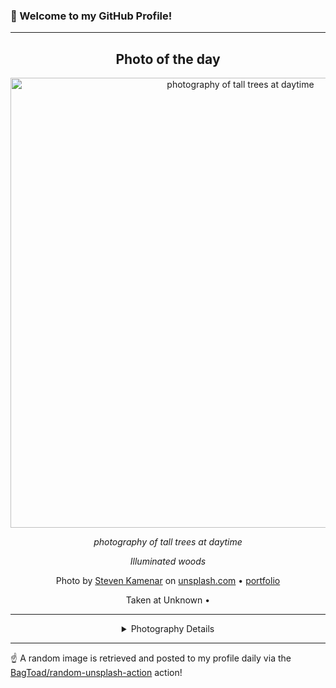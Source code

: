 ### 👋 Welcome to my GitHub Profile!

----
<div align="center">

## Photo of the day
  
  <a href="https://unsplash.com/photos/photography-of-tall-trees-at-daytime-MMJx78V7xS8"><img width="720" src="https://images.unsplash.com/photo-1425913397330-cf8af2ff40a1?crop=entropy&cs=tinysrgb&fit=max&fm=jpg&ixid=M3w1OTQ0OTd8MHwxfHJhbmRvbXx8fHx8fHx8fDE3NDE4NDYxNzJ8&ixlib=rb-4.0.3&q=80&w=1080" alt="photography of tall trees at daytime"></a>
  
  <em>photography of tall trees at daytime</em>
  
  <em>Illuminated woods</em>

  Photo by [Steven Kamenar](http://www.stevenkamenar.com) on [unsplash.com](https://unsplash.com/) • [portfolio](http://www.stevenkamenar.com)
  
  Taken at Unknown • 
  
  ---
  
<details>
<summary>Photography Details</summary>
  
| Parameter     | Value |
| ------------- | ----- |
| Camera Model  | iPhone 5c |
| Exposure Time | 1/120 |
| Aperture      | 2.4 |
| Focal Length  | 4.1 |
| ISO           | 50 |
| Location      | Unknown (null) |
| Coordinates   | Latitude null, Longitude null |

</details>

</div>

----

☝️ A random image is retrieved and posted to my profile daily via the [BagToad/random-unsplash-action](https://github.com/BagToad/random-unsplash-action) action!
